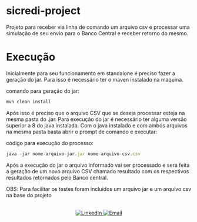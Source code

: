 # sicredi-project

Projeto para receber via linha de comando um arquivo csv e processar uma simulação de seu envio para o Banco Central e receber retorno do mesmo.

# Execução

Inicialmente para seu funcionamento em standalone é preciso fazer a geração do jar. Para isso é necessário ter o maven instalado na maquina.

comando para geração do jar:

```javascript
mvn clean install
```

Após isso é preciso que o arquivo CSV que se deseja processar esteja na mesma pasta do .jar. Para execução do jar é necessário
ter alguma versão superior a 8 do java instalada. Com o java instalado e com ambos arquivos na mesma pasta basta abrir o
prompt de comando e executar: 

código para execução do processo: 

```javascript
java -jar nome-arquivo-jar.jar nome-arquivo-csv.csv
```

Após a execução do jar o arquivo informado vai ser processado e sera feita a geração de um
novo arquivo CSV chamado resultado com os respectivos resultados retornados pelo Banco central.

OBS: Para facilitar os testes foram incluidos um arquivo jar e um arquivo csv na base do projeto 
</br></br>

<p align="center">
  <a href="https://www.linkedin.com/in/gabrielnunesfaria/">
    <img alt="LinkedIn" src="https://img.shields.io/badge/LinkedIn-Gabriel%20Faria-blue?style=flat-square&logo=linkedin">
  </a>
  <a href="mailto:gabrielnunesfariapta@hotmail.com">
    <img alt="Email" src="https://img.shields.io/badge/Email-gabrielnunesfariapta@hotmail.com-blue?style=flat-square&logo=appveyor">
  </a>
</p>
